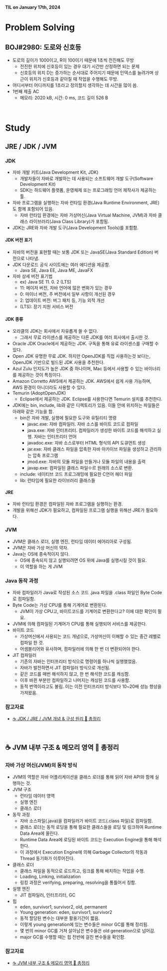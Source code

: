 **TIL on January 17th, 2024**

# Problem Solving
## BOJ#2980: 도로와 신호등
* 도로의 길이가 1000이고, R이 100이기 때문에 1초씩 전진해도 무방
    - 전진한 위치에 신호등이 있는 경우 대기 시간만 산정하면 되는 문제
    - 신호등의 위치 D는 증가하는 순서대로 주어지기 때문에 인덱스를 늘려가며 상근이 위치가 신호등과 같아질 때 작업을 수행해도 무방.
* 어디서부터 어디까지를 1초라고 정의할지 생각하는 데 시간을 많이 씀.
* 1번째 제출 AC
    - 메모리: 2020 kB, 시간: 0 ms, 코드 길이 526 B

<br>

# Study
## JRE / JDK / JVM
### JDK
* 자바 개발 키트(Java Development Kit, JDK)
    - 개발자들이 자바로 개발하는 데 사용되는 소프트웨어 개발 도구(Software Development Kit)
    - SDK는 하드웨어 플랫폼, 운영체제 또는 프로그래밍 언어 제작사가 제공하는 툴.
* 자바 프로그램을 실행하는 자바 런타임 환경(Java Runtime Environment, JRE)도 함께 포함되어 있음.
    - 자바 런타임 환경에는 자바 가상머신(Java Virtual Machine, JVM)과 자바 클래스 라이브러리(Java Class Library)가 포함됨.
* JDK는 JRE와 자바 개발 도구(Java Development Tools)를 포함함.

#### JDK 버전 표기
* 자바의 버전을 표현할 때는 보통 JDK 또는 JavaSE(Java Standard Edition) 버전으로 나타냄.
* JDK 다운로드 공식 사이트에는 여러 에디션을 제공함.
    - Java SE, Java EE, Java ME, JavaFX
* 자바 상세 버전 표기법
    - ex) Java SE 11. 0. 2 (LTS)
    - 11: 메이저 버전, 자바 언어에 많은 변화가 있는 경우
    - 0: 마이너 버전, 주 버전에서 일부 사항이 개선된 경우
    - 2: 업데이트 버전: 버그 패치 등, 기능 외적 개선
    - (LTS): 장기 지원 서비스 버전

#### JDK 종류
* 오라클의 JDK는 회사에서 자유롭게 쓸 수 없다.
    - 그래서 무료 라이센스를 제공하는 다른 JDK를 여러 회사에서 출시한 것.
* Oracle JDK
    Oracle에서 제공하는 JDK. 구독을 통해 유료 라이센스를 구매할 수 있다. 
* Open JDK
    유명한 무료 JDK. 하지만 OpenJDK를 직접 사용하는것 보다는, OpenJDK 기반으로 빌드된 JDK 사용을 추천한다.
* Azul Zulu
    인지도가 높은 JDK 중 하나이며, Mac 등에서 사용할 수 있는 바이너리를 제공하는 것이 특징이다.
* Amazon Corretto
    AWS에서 제공하는 JDK. AWS에서 쉽게 사용 가능하며, AWS 환경이 아니더라도 사용할 수 있다.
* Temurin (AdoptOpenJDK)
    - Eclipse에서 제공하는 JDK. Eclipse를 사용한다면 Temurin 설치를 추천한다.
* JDK에는 bin, include, lib와 같은 디렉토리가 있음. 이들 안에 위치하는 파일들은 아래와 같은 기능을 함.
    - bin은 자바 개발, 실행에 필요한 도구와 유틸리티 명령
        + javac.exe: 자바 컴파일러. 자바 소스를 바이트 코드로 컴파일
        + java.exe: 자바 인터프리터. 컴파일러가 생성한 바이트 코드를 해석하고 실행. 자바는 인터프리터 언어
        + javadoc.exe: 자바 소스로부터 HTML 형식의 API 도큐먼트 생성
        + jar.exe: 자바 클래스 파일을 압축한 자바 아카이브 파일을 생성하고 관리하는 압축 프로그램
        + jmod.exe: 자바의 모듈 파일을 만들거나 모듈 파일의 내용을 출력
        + javap.exe: 컴파일된 클래스 파일ㅇ르 원래의 소스로 변환.
    - include: 네이티브 코드 프로그래밍에 필요한 C언어 헤더 파일
    - lib: 런타임에 필요한 라이브러리 클래스들

#### JRE
* 자바 런타임 환경은 컴파일된 자바 프로그램을 실행하는 환경.
* 개발을 위해선 JDK가 필요하고, 컴파일된 프로그램 실행을 위해선 JRE가 필요하다.

### JVM
* JVM은 클래스 로더, 실행 엔진, 런타임 데이터 에어리아로 구성됨.
* JVM은 자바 가상 머신의 약자.
* Java는 OS에 종속적이지 않다.
    - OS에 종속되지 않고 실행되려면 OS 위에 Java를 실행시킬 것이 필요.
    - 이 역할을 하는 게 JVM

### Java 동작 과정
* 자바 컴파일러가 Java로 작성된 소스 코드 .java 파일을 .class 파일인 Byte Code로 컴파일함.
* Byte Code는 가상 CPU를 통해 기계어로 변환된다.
    - JVM이 가상 CPU고, 바이트코드를 기계어로 변환한다고? 이에 대한 확인이 필요.
* JVM에 의해 컴파일된 기계어가 CPU를 통해 실행되어 서비스를 제공한다.
* 바이트 코드
    - 가상머신에서 사용되는 코드 개념으로, 가상머신이 이해할 수 있는 중간 레벨로 컴파일 한 것.
    - 어셈블리어와 유사하며, 컴파일러에 의해 한 번 더 변환되어야 한다.
* JIT 컴파일러
    - 기존의 자바는 인터프리터 방식으로 명령어를 하나씩 실행했었음.
    - 자바가 발전하면서 JIT 컴파일러 방식으로 개선됨.
    - 같은 코드를 매번 해석하지 않고, 한 번 해석한 코드를 캐싱함.
    - 이후 바뀐 부분만 컴파일하고 나머지는 캐싱된 코드를 사용함.
    - 동적 번역이라고도 불림. 이는 이전 인터프리터 방식보다 10~20배 성능 향상을 가져왔음.

### 참고자료
* [☕ JDK / JRE / JVM 개념 & 구성 원리 💯 총정리](https://inpa.tistory.com/entry/JAVA-%E2%98%95-JDK-JRE-JVM-%EA%B0%9C%EB%85%90-%EA%B5%AC%EC%84%B1-%EC%9B%90%EB%A6%AC-%F0%9F%92%AF-%EC%99%84%EB%B2%BD-%EC%B4%9D%EC%A0%95%EB%A6%AC)

<br>

## ☕ JVM 내부 구조 & 메모리 영역 💯 총정리
### 자바 가상 머신(JVM)의 동작 방식 
* JVM의 역할은 자바 어플리케이션을 클래스 로더를 통해 읽어 자바 API와 함께 실행하는 것.
* JVM 구조
    - 런타임 데이터 영역
    - 실행 엔진
    - 클래스 로더
* 동작 과정
    - 자바 소스파일(.java)을 컴파일러가 바이트 코드(.class 파일)로 컴파일함.
    - 클래스 로더는 동적 로딩을 통해 필요한 클래스들을 로딩 및 링크하여 Runtime Data Area에 올린다.
    - Runtime Data Area에 로딩된 바이트 코드는 Execution Engine을 통해 해석한다.
    - 이 과정에서 Execution Engine에 의해 Garbage Collector의 작동과 Thread 동기화가 이루어진다.
* 클래스 로더
    - 클래스 파일을 동적으로 로드하고, 링크를 통해 배치하는 작업을 수행.
    - Loading, Linking, initialization
    - 링킹 과정은 verifying, preparing, resolving을 통틀어서 칭함.
* 실행 엔진
    - JIT 컴파일러, 인터프리터, GC
* 힙
    - eden, survivor1, survivor2, old, permanent
    - Young generation: eden, survivor1, survivor2
    - 동적 할당된 변수는 대부분 활용기간이 짧음.
    - 이렇게 young generation에 있는 변수들은 minor GC를 통해 정리됨.
    - 몇 번의 minor GC를 거쳐 살아남은 변수들은 old generation으로 넘어감.
    - major GC를 수행할 때는 힙 전반에 걸친 변수들을 확인함.

### 참고자료
* [☕ JVM 내부 구조 & 메모리 영역 💯 총정리](https://inpa.tistory.com/entry/JAVA-%E2%98%95-JVM-%EB%82%B4%EB%B6%80-%EA%B5%AC%EC%A1%B0-%EB%A9%94%EB%AA%A8%EB%A6%AC-%EC%98%81%EC%97%AD-%EC%8B%AC%ED%99%94%ED%8E%B8)
